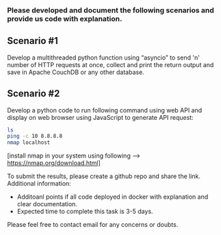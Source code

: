 ### Please developed and document the following scenarios and provide us code with explanation.

## Scenario #1

Develop a multithreaded python function using “asyncio” to send 'n' number of HTTP requests at once, collect and print the return output and save in Apache CouchDB or any other database.


## Scenario #2

Develop a python code to run following command using web API and display on web browser using JavaScript to generate API request:

```bash
ls
ping -c 10 8.8.8.8
nmap localhost
```
[install nmap in your system using following --> https://nmap.org/download.html]


To submit the results, please create a github repo and share the link.
Additional information:
- Additoanl points if all code deployed in docker with explanation and clear documentation.
- Expected time to complete this task is 3-5 days.

Please feel free to contact email for any concerns or doubts.
